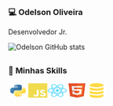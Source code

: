 ### 💻 **Odelson Oliveira**
Desenvolvedor Jr.


![Odelson GitHub stats](https://github-readme-stats.vercel.app/api?username=OdelsonOliveira&show_icons=true&theme=dark&count_private=true)

  ##

### 📝 **Minhas Skills**                                 
  <img align="left" alt="Python" height="30" width="40" src="https://raw.githubusercontent.com/devicons/devicon/master/icons/python/python-original.svg">
  <img align="left" alt="Js" height="30" width="40" src="https://raw.githubusercontent.com/devicons/devicon/master/icons/javascript/javascript-plain.svg">
  <img align="left" alt="React" height="30" width="40" src="https://raw.githubusercontent.com/devicons/devicon/master/icons/react/react-original.svg">
  <img align="left" alt="HTML" height="30" width="40" src="https://raw.githubusercontent.com/devicons/devicon/master/icons/html5/html5-original.svg">
  <img align="left" alt="SQL" height="30" width="40" src="https://raw.githubusercontent.com/devicons/devicon/master/icons/sql/sql-original.svg">
 </div><br/>
